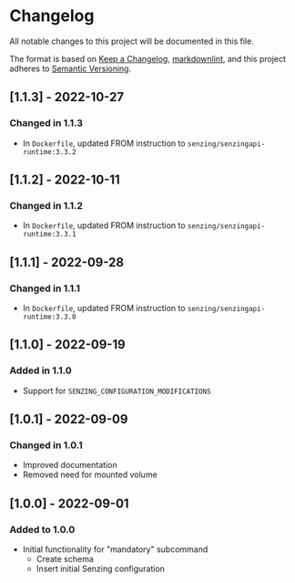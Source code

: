 # Changelog

All notable changes to this project will be documented in this file.

The format is based on [Keep a Changelog](https://keepachangelog.com/en/1.0.0/),
[markdownlint](https://dlaa.me/markdownlint/),
and this project adheres to [Semantic Versioning](https://semver.org/spec/v2.0.0.html).

## [1.1.3] - 2022-10-27

### Changed in 1.1.3

- In `Dockerfile`, updated FROM instruction to `senzing/senzingapi-runtime:3.3.2`

## [1.1.2] - 2022-10-11

### Changed in 1.1.2

- In `Dockerfile`, updated FROM instruction to `senzing/senzingapi-runtime:3.3.1`

## [1.1.1] - 2022-09-28

### Changed in 1.1.1

- In `Dockerfile`, updated FROM instruction to `senzing/senzingapi-runtime:3.3.0`

## [1.1.0] - 2022-09-19

### Added in 1.1.0

- Support for `SENZING_CONFIGURATION_MODIFICATIONS`

## [1.0.1] - 2022-09-09

### Changed in 1.0.1

- Improved documentation
- Removed need for mounted volume

## [1.0.0] - 2022-09-01

### Added to 1.0.0

- Initial functionality for "mandatory" subcommand
  - Create schema
  - Insert initial Senzing configuration
